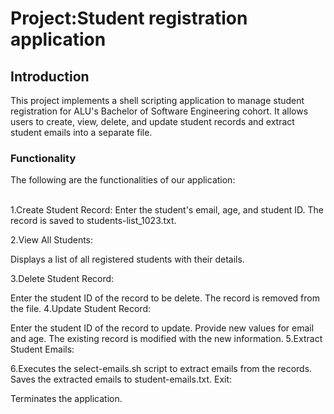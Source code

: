 <h1>Project:Student registration application</h1>

<h2>Introduction</h2>

This project implements a shell scripting application to manage student registration for ALU's Bachelor of Software Engineering cohort. It allows users to create, view, delete, and update student records and extract student emails into a separate file.


<h3> Functionality</h3>

The following are the functionalities of our application:<br></br>

1.Create Student Record:
Enter the student's email, age, and student ID.
The record is saved to students-list_1023.txt.

2.View All Students:

Displays a list of all registered students with their details.

3.Delete Student Record:

Enter the student ID of the record to be delete.
The record is removed from the file.
4.Update Student Record:

Enter the student ID of the record to update.
Provide new values for email and age.
The existing record is modified with the new information.
5.Extract Student Emails:

6.Executes the select-emails.sh script to extract emails from the records.
Saves the extracted emails to student-emails.txt.
Exit:

Terminates the application.

